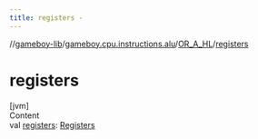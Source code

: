 ```yaml
---
title: registers -
---
```

//[gameboy-lib](../../index.md)/[gameboy.cpu.instructions.alu](../index.md)/[OR_A_HL](index.md)/[registers](registers.md)



# registers  
[jvm]  
Content  
val [registers](registers.md): [Registers](../../gameboy.cpu/-registers/index.md)  



